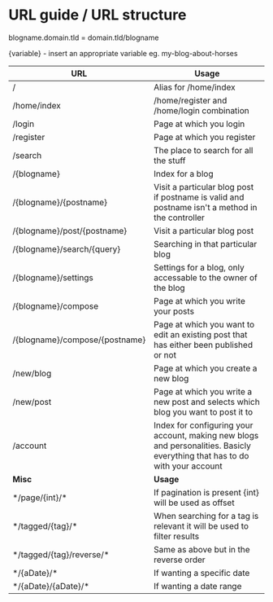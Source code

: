 

# URL guide / URL structure
blogname.domain.tld = domain.tld/blogname

{variable} - insert an appropriate variable eg. my-blog-about-horses


| URL                            | Usage                                                                                                                                |
| ------------------------------ | ------------------------------------------------------------------------------------------------------------------------------------ |
| /                              | Alias for /home/index                                                                                                                |
| /home/index                    | /home/register and /home/login combination                                                                                           |
| /login                         | Page at which you login                                                                                                              |
| /register                      | Page at which you register                                                                                                           |
| /search                        | The place to search for all the stuff                                                                                                |
| /{blogname}                    | Index for a blog                                                                                                                     |
| /{blogname}/{postname}         | Visit a particular blog post if postname is valid and postname isn't a method in the controller                                      |
| /{blogname}/post/{postname}    | Visit a particular blog post                                                                                                         |
| /{blogname}/search/{query}     | Searching in that particular blog                                                                                                    |
| /{blogname}/settings           | Settings for a blog, only accessable to the owner of the blog                                                                        |
| /{blogname}/compose            | Page at which you write your posts                                                                                                   |
| /{blogname}/compose/{postname} | Page at which you want to edit an existing post that has either been published or not                                                |
| /new/blog                      | Page at which you create a new blog                                                                                                  |
| /new/post                      | Page at which you write a new post and selects which blog you want to post it to                                                     |
| /account                       | Index for configuring your account, making new blogs and personalities. Basicly everything that has to do with your account          |
| __Misc__                       | __Usage__                                                                                                                            |
| \*/page/{int}/\*               | If pagination is present {int} will be used as offset                                                                                |
| \*/tagged/{tag}/\*             | When searching for a tag is relevant it will be used to filter results                                                               |
|  \*/tagged/{tag}/reverse/\*    | Same as above but in the reverse order                                                                                               |
| \*/{aDate}/\*                  | If wanting a specific date                                                                                                           |
| \*/{aDate}/{aDate}/\*          | If wanting a date range                                                                                                              |
